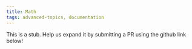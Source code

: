 ```yaml
---
title: Math
tags: advanced-topics, documentation
---
```


This is a stub. Help us expand it by submitting a PR using the github link below!
